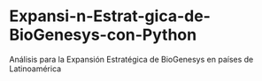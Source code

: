 # Expansi-n-Estrat-gica-de-BioGenesys-con-Python
Análisis para la Expansión Estratégica de BioGenesys en países de Latinoamérica
